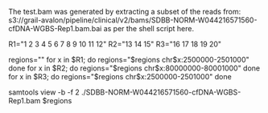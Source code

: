 The test.bam was generated by extracting a subset of the reads from:
s3://grail-avalon/pipeline/clinical/v2/bams/SDBB-NORM-W044216571560-cfDNA-WGBS-Rep1.bam.bai
as per the shell script here.

  R1="1 2 3 4 5 6 7 8 9 10 11 12"
  R2="13 14 15"
  R3="16 17 18 19 20"

  regions=""
  for x in $R1; do
    regions="$regions chr$x:2500000-2501000"
  done
  for x in $R2; do
    regions="$regions chr$x:80000000-80001000"
  done
  for x in $R3; do
    regions="$regions chr$x:2500000-2501000"
  done

  samtools view -b -f 2 ./SDBB-NORM-W044216571560-cfDNA-WGBS-Rep1.bam $regions
